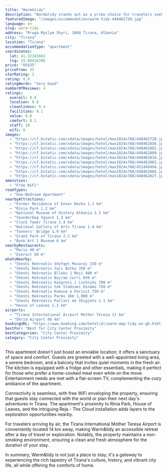 ```yaml
---
title: "Warm&tidy"
description: "Warm&tidy stands out as a prime choice for travelers seeking comfort and convenience in the heart of Tirana."
featuredImage: "/images/accommodation/warm-tidy-448462720.jpg"
language: en
slug: warm-tidy
address: "Rruga Myslym Shyri, 1060 Tirana, Albania"
city: "Tirana"
location: "Tirana"
accommodationType: "apartment"
coordinates:
  lat: 41.32345663
  lng: 19.80416706
price: "US$35"
priceFrom: 35
starRating: 3
rating: 8.9
ratingWords: "Very Good"
numberOfReviews: 4
ratings:
  overall: 8.9
  location: 8.8
  cleanliness: 9.4
  facilities: 8.1
  value: 8.8
  comfort: 8.1
  staff: 10
  wifi: 0
images:
  - "https://cf.bstatic.com/xdata/images/hotel/max1024x768/448462720.jpg?k=51b1507a7561f1fb9d3d18d3cc2754b5a0633cf8947ac73928a01c0175267e78&o=&hp=1"
  - "https://cf.bstatic.com/xdata/images/hotel/max1024x768/448462856.jpg?k=c96155fc439e75db2d015179471332547250ffc940debb94aa1446f41d5c3369&o=&hp=1"
  - "https://cf.bstatic.com/xdata/images/hotel/max1024x768/448462882.jpg?k=2e3b91091cd1942711f4a053630b9371e2f2064b69811282c2f2a4cd66aca68e&o=&hp=1"
  - "https://cf.bstatic.com/xdata/images/hotel/max1024x768/448462809.jpg?k=69695885c60ff2db8c0898d64fd9f986dd2fae15bee8cd0c24e7d5701a594c85&o=&hp=1"
  - "https://cf.bstatic.com/xdata/images/hotel/max1024x768/448462818.jpg?k=c15159bfa3f4826c2edce5b96fb51a53e99f7b3a7b86b0afc8054355ee5f5df8&o=&hp=1"
  - "https://cf.bstatic.com/xdata/images/hotel/max1024x768/448462802.jpg?k=994a7b80c6fdb55e8040566c6d0d608cb22b572911260f778997251c23eefbf9&o=&hp=1"
  - "https://cf.bstatic.com/xdata/images/hotel/max1024x768/451449494.jpg?k=b3093b5e5caa9d73dc35ef7f448a1eb8e6341597d02ff5eea2bc2bcd9efbc1d5&o=&hp=1"
  - "https://cf.bstatic.com/xdata/images/hotel/max1024x768/448462866.jpg?k=0795c473ab46179ae341a57a19d0fd6f4277bc37d948bb4f3916dc6edf721a0c&o=&hp=1"
  - "https://cf.bstatic.com/xdata/images/hotel/max1024x768/448462827.jpg?k=fbe105de4aaab4d90c98d32d777037b56273316aed2fc15971ef0e339e9e9000&o=&hp=1"
amenities:
  - "Free WiFi"
roomTypes:
  - "One-Bedroom Apartment"
nearbyAttractions:
  - "Former Residence of Enver Hoxha 1.1 km"
  - "Rinia Park 1.2 km"
  - "National Museum of History Albania 1.3 km"
  - "Skanderbeg Square 1.3 km"
  - "Clock Tower Tirana 1.4 km"
  - "National Gallery of Arts Tirana 1.4 km"
  - "Tanners' Bridge 1.9 km"
  - "Grand Park of Tirana 2.2 km"
  - "Bunk'Art 1 Museum 6 km"
nearbyRestaurants:
  - "Mario 40 m"
  - "Everest 50 m"
whatsNearby:
  - "Sheshi Rekreativ Shefqet Musaraj 150 m"
  - "Sheshi Rekreativ Sali Butka 350 m"
  - "Sheshi Rekreativ Blloku 1 Maji 400 m"
  - "Sheshi Rekreativ Bajram Curri 650 m"
  - "Sheshi Rekreativ Kongresi i Lushnjës 700 m"
  - "Sheshi Rekreativ tek Stadiumi Dinamo 750 m"
  - "Sheshi Rekreativ Komuna e Parisit 750 m"
  - "Sheshi Rekreativ Parku 1Km 1,000 m"
  - "Sheshi Rekreativ Pallati me Shigjeta 1.1 km"
  - "House of Leaves 1.1 km"
airports:
  - "Tirana International Airport Mother Teresa 11 km"
  - "Ohrid Airport 80 km"
bookingURL: "https://www.booking.com/hotel/al/warm-amp-tidy.en-gb.html?aid=8035640"
bestFor: "Best for City Center Proximity"
bestCategories: "City Center Proximity"
category: "City Center Proximity"
---
```


This apartment doesn't just boast an enviable location; it offers a sanctuary of space and comfort. Guests are greeted with a well-appointed living area, a serene bedroom, and a balcony that invites quiet moments in the fresh air. The kitchen is equipped with a fridge and other essentials, making it perfect for those who prefer a home-cooked meal even while on the move. Entertainment needs are met with a flat-screen TV, complementing the cozy ambiance of the apartment.

Connectivity is seamless, with free WiFi enveloping the property, ensuring that guests stay connected with the world or plan their next day's adventures in Tirana. The apartment's proximity to Rinia Park, House of Leaves, and the intriguing Reja - The Cloud installation adds layers to the exploration opportunities nearby.

For travelers arriving by air, the Tirana International Mother Teresa Airport is conveniently located 14 km away, making Warm&tidy an accessible retreat after a day of travel or exploration. Notably, the property maintains a non-smoking environment, ensuring a clean and fresh atmosphere for the duration of your stay.

In summary, Warm&tidy is not just a place to stay; it's a gateway to experiencing the rich tapestry of Tirana's culture, history, and vibrant city life, all while offering the comforts of home.